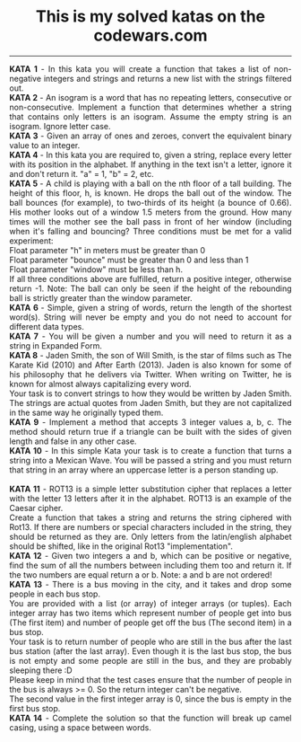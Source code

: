 <h1 align = "center"><b>This is my solved katas on the codewars.com</b></h1>
<hr>
<p align="justify">
<b>KATA 1 </b> - In this kata you will create a function that takes a list of non-negative integers and strings and returns a new list with the strings filtered out.<br>  
<b>KATA 2 </b> - An isogram is a word that has no repeating letters, consecutive or non-consecutive. Implement a function that determines whether a string that contains only letters is an isogram. Assume the empty string is an isogram. Ignore letter case.<br> 
<b>KATA 3 </b> - Given an array of ones and zeroes, convert the equivalent binary value to an integer.<br>
<b>KATA 4 </b> - In this kata you are required to, given a string, replace every letter with its position in the alphabet. If anything in the text isn't a letter, ignore it and don't return it. "a" = 1, "b" = 2, etc.<br>
<b>KATA 5 </b> - A child is playing with a ball on the nth floor of a tall building. The height of this floor, h, is known.
He drops the ball out of the window. The ball bounces (for example), to two-thirds of its height (a bounce of 0.66).
His mother looks out of a window 1.5 meters from the ground.
How many times will the mother see the ball pass in front of her window (including when it's falling and bouncing?
Three conditions must be met for a valid experiment:<br>
Float parameter "h" in meters must be greater than 0<br>
Float parameter "bounce" must be greater than 0 and less than 1<br>
Float parameter "window" must be less than h.<br>
If all three conditions above are fulfilled, return a positive integer, otherwise return -1.
Note:
The ball can only be seen if the height of the rebounding ball is strictly greater than the window parameter.<br>
<b>KATA 6 </b> - Simple, given a string of words, return the length of the shortest word(s).
String will never be empty and you do not need to account for different data types.<br>
  <b>KATA 7</b> - You will be given a number and you will need to return it as a string in Expanded Form.<br>
  <b>KATA 8</b> - Jaden Smith, the son of Will Smith, is the star of films such as The Karate Kid (2010) and After Earth (2013). Jaden is also known for some of his philosophy that he delivers via Twitter. When writing on Twitter, he is known for almost always capitalizing every word.<br>
Your task is to convert strings to how they would be written by Jaden Smith. The strings are actual quotes from Jaden Smith, but they are not capitalized in the same way he originally typed them.<br>
  <b>KATA 9</b> - Implement a method that accepts 3 integer values a, b, c. The method should return true if a triangle can be built with the sides of given length and false in any other case.<br>
  <b>KATA 10</b> - In this simple Kata your task is to create a function that turns a string into a Mexican Wave. You will be passed a string and you must return that string in an array where an uppercase letter is a person standing up.<br><br>
  <b>KATA 11</b> - ROT13 is a simple letter substitution cipher that replaces a letter with the letter 13 letters after it in the alphabet. ROT13 is an example of the Caesar cipher.<br>
Create a function that takes a string and returns the string ciphered with Rot13. If there are numbers or special characters included in the string, they should be returned as they are. Only letters from the latin/english alphabet should be shifted, like in the original Rot13 "implementation".<br>
  <b>KATA 12</b> - Given two integers a and b, which can be positive or negative, find the sum of all the numbers between including them too and return it. If the two numbers are equal return a or b.
Note: a and b are not ordered!<br>
  <b>KATA 13</b> - There is a bus moving in the city, and it takes and drop some people in each bus stop.<br>
You are provided with a list (or array) of integer arrays (or tuples). Each integer array has two items which represent number of people get into bus (The first item) and number of people get off the bus (The second item) in a bus stop.<br>
Your task is to return number of people who are still in the bus after the last bus station (after the last array). Even though it is the last bus stop, the bus is not empty and some people are still in the bus, and they are probably sleeping there :D<br>
Please keep in mind that the test cases ensure that the number of people in the bus is always >= 0. So the return integer can't be negative.<br>
The second value in the first integer array is 0, since the bus is empty in the first bus stop.<br>
  <b>KATA 14</b> - Complete the solution so that the function will break up camel casing, using a space between words.<br>
</p>
